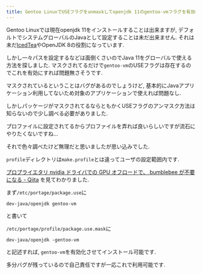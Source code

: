 ```yaml
---
title: Gentoo LinuxでUSEフラグをunmaskしてopenjdk 11のgentoo-vmフラグを有効化してシステムのJavaとしてインストールする
---
```


Gentoo Linuxでは現在openjdk 11をインストールすることは出来ますが,
デフォルトでシステムグローバルのJavaとして設定することは未だ出来ません.
それは未だ[IcedTea](https://icedtea.classpath.org/wiki/Main_Page)やOpenJDK 8の役割になっています.

しかし一々パスを設定するなどは面倒くさいのでJava 11をグローバルで使える方法を探しました.
マスクされてるだけで`gentoo-vm`のUSEフラグは存在するのでこれを有効にすれば問題無さそうです.

マスクされているということはバグがあるのでしょうけど,
基本的にJavaアプリケーション利用してないため対象のアプリケーションで使えれば問題なし.

しかしパッケージがマスクされてるならともかくUSEフラグのアンマスク方法は知らないので少し調べる必要がありました.

プロファイルに設定されてるからプロファイルを弄れば良いらしいですが流石にやりたくないですね…

それで色々調べたけど無理だと思いましたが思い込みでした.

`profile`ディレクトリは`make.profile`とは違ってユーザの設定範囲内です.

[プロプライエタリ nvidia ドライバでの GPU オフロードで、 bumblebee が不要になる - Qiita](https://qiita.com/lo48576/items/7a4278f1323692937fe3)
を見てわかりました.

まず`/etc/portage/package.use`に

~~~
dev-java/openjdk gentoo-vm
~~~

と書いて

`/etc/portage/profile/package.use.mask`に

~~~
dev-java/openjdk -gentoo-vm
~~~

と記述すれば,
`gentoo-vm`を有効化させてインストール可能です.

多分バグが残っているので自己責任ですが一応これで利用可能です.
